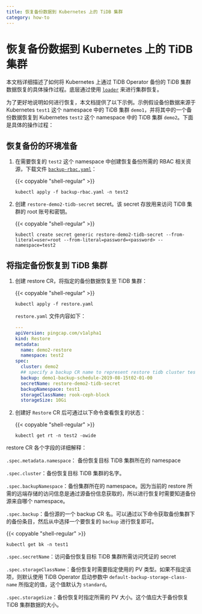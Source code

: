 ```yaml
---
title: 恢复备份数据到 Kubernetes 上的 TiDB 集群
category: how-to
---
```


# 恢复备份数据到 Kubernetes 上的 TiDB 集群

本文档详细描述了如何将 Kubernetes 上通过 TiDB Operator 备份的 TiDB 集群数据恢复的具体操作过程。底层通过使用 [`loader`](/dev/reference/tools/loader.md) 来进行集群恢复。

为了更好地说明如何进行恢复，本文档提供了以下示例。示例假设备份数据来源于 Kubernetes `test1` 这个 namespace 中的 TiDB 集群 `demo1`，并将其中的一个备份数据恢复到 Kubernetes `test2` 这个 namespace 中的 TiDB 集群 `demo2`。下面是具体的操作过程：

## 恢复备份的环境准备

1. 在需要恢复的 `test2` 这个 namespace 中创建恢复备份所需的 RBAC 相关资源，下载文件 [`backup-rbac.yaml`](https://github.com/pingcap/tidb-operator/blob/master/manifests/backup/backup-rbac.yaml)：

    {{< copyable "shell-regular" >}}

    ```shell
    kubectl apply -f backup-rbac.yaml -n test2
    ```

2. 创建 `restore-demo2-tidb-secret` secret。该 secret 存放用来访问 TiDB 集群的 root 账号和密钥。

    {{< copyable "shell-regular" >}}

    ```shell
    kubectl create secret generic restore-demo2-tidb-secret --from-literal=user=root --from-literal=password=<password> --namespace=test2
    ```

## 将指定备份恢复到 TiDB 集群

1. 创建 restore CR，将指定的备份数据恢复至 TiDB 集群：

    {{< copyable "shell-regular" >}}

    ```shell
    kubectl apply -f restore.yaml
    ```

    `restore.yaml` 文件内容如下：

    ```yaml
    ---
    apiVersion: pingcap.com/v1alpha1
    kind: Restore
    metadata:
      name: demo2-restore
      namespace: test2
    spec:
      cluster: demo2
      ## specify a backup CR name to represent restore tidb cluster test2/demo2 from this backup
      backup: demo1-backup-schedule-2019-08-15t02-01-00
      secretName: restore-demo2-tidb-secret
      backupNamespace: test1
      storageClassName: rook-ceph-block
      storageSize: 10Gi
    ```

2. 创建好 `Restore` CR 后可通过以下命令查看恢复的状态：

    {{< copyable "shell-regular" >}}

     ```shell
     kubectl get rt -n test2 -owide
     ```

restore CR 各个字段的详细解释：

`.spec.metadata.namespace`： 备份恢复目标 TiDB 集群所在的 namespace

`.spec.cluster`：备份恢复目标 TiDB 集群的名字。

`.spec.backupNamespace`：备份集群所在的 namespace。因为当前的 restore 所需的远端存储的访问信息是通过源备份信息获取的，所以进行恢复时需要知道备份源来自哪个 namespace。

`.spec.backup`：备份源的一个 backup CR 名。可以通过以下命令获取备份集群下的备份条目，然后从中选择一个要恢复的 `backup` 进行恢复即可。

{{< copyable "shell-regular" >}}

```shell
kubectl get bk -n test1
```

`.spec.secretName`：访问备份恢复目标 TiDB 集群所需访问凭证的 secret

`.spec.storageClassName`：备份恢复时需要指定使用的 PV 类型。如果不指定该项，则默认使用 TiDB Operator 启动参数中 `default-backup-storage-class-name` 所指定的值，这个值默认为 `standard`。

`.spec.storageSize`：备份恢复时指定所需的 PV 大小。这个值应大于备份恢复 TiDB 集群数据的大小。
